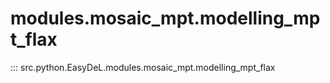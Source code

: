 # modules.mosaic_mpt.modelling_mpt_flax
::: src.python.EasyDeL.modules.mosaic_mpt.modelling_mpt_flax